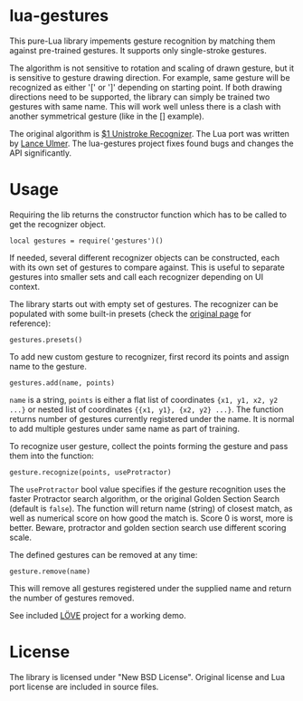 # lua-gestures

This pure-Lua library impements gesture recognition by matching them against pre-trained gestures. It supports only single-stroke gestures.

The algorithm is not sensitive to rotation and scaling of drawn gesture, but it is sensitive to gesture drawing direction. For example, same gesture will be recognized as either '[' or ']' depending on starting point. If both drawing directions need to be supported, the library can simply be trained two gestures with same name. This will work well unless there is a clash with another symmetrical gesture (like in the [] example).

The original algorithm is [$1 Unistroke Recognizer](http://depts.washington.edu/acelab/proj/dollar/index.html). The Lua port was written by [Lance Ulmer](https://github.com/lanceulmer/dollar.lua/). The lua-gestures project fixes found bugs and changes the API significantly.

# Usage

Requiring the lib returns the constructor function which has to be called to get the recognizer object.

`local gestures = require('gestures')()`

If needed, several different recognizer objects can be constructed, each with its own set of gestures to compare against. This is useful to separate gestures into smaller sets and call each recognizer depending on UI context.

The library starts out with empty set of gestures. The recognizer can be populated with some built-in presets (check the [original page](http://depts.washington.edu/acelab/proj/dollar/index.html) for reference):

`gestures.presets()`

To add new custom gesture to recognizer, first record its points and assign name to the gesture.

`gestures.add(name, points)`

`name` is a string, `points` is either a flat list of coordinates `{x1, y1, x2, y2 ...}` or nested list of coordinates `{{x1, y1}, {x2, y2} ...}`. The function returns number of gestures currently registered under the name. It is normal to add multiple gestures under same name as part of training.

To recognize user gesture, collect the points forming the gesture and pass them into the function:

`gesture.recognize(points, useProtractor)`

The `useProtractor` bool value specifies if the gesture recognition uses the faster Protractor search algorithm, or the original Golden Section Search (default is `false`). The function will return name (string) of closest match, as well as numerical score on how good the match is. Score 0 is worst, more is better. Beware, protractor and golden section search use different scoring scale.

The defined gestures can be removed at any time:

`gesture.remove(name)`

This will remove all gestures registered under the supplied name and return the number of gestures removed.

See included [LÖVE](https://love2d.org/) project for a working demo.

# License

The library is licensed under "New BSD License". Original license and Lua port license are included in source files.
